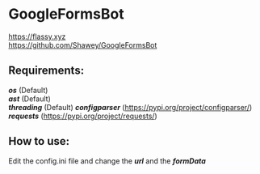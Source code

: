 # GoogleFormsBot
https://flassy.xyz  
https://github.com/Shawey/GoogleFormsBot

## Requirements: ##
***os*** (Default)  
***ast*** (Default)  
***threading*** (Default)
***configparser*** (https://pypi.org/project/configparser/)
***requests*** (https://pypi.org/project/requests/)

## How to use: ##
Edit the config.ini file and change the ***url*** and the ***formData***
